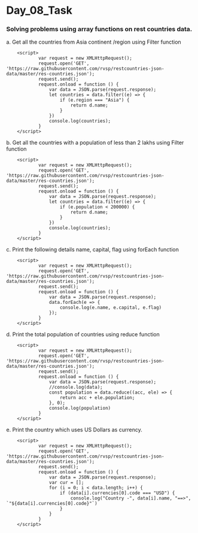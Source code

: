 # Day_08_Task

###  Solving problems using array functions on rest countries data.

a.	Get all the countries from Asia continent /region using Filter function

        <script>
                var request = new XMLHttpRequest();
                request.open('GET', 'https://raw.githubusercontent.com/rvsp/restcountries-json-data/master/res-countries.json');
                request.send();
                request.onload = function () {
                    var data = JSON.parse(request.response);
                    let countries = data.filter((e) => {
                        if (e.region === "Asia") {
                            return d.name;
                        }
                    })
                    console.log(countries);
                }
        </script>


b.	Get all the countries with a population of less than 2 lakhs using Filter function

        <script>
                var request = new XMLHttpRequest();
                request.open('GET', 'https://raw.githubusercontent.com/rvsp/restcountries-json-data/master/res-countries.json');
                request.send();
                request.onload = function () {
                    var data = JSON.parse(request.response);
                    let countries = data.filter((e) => {
                        if (e.population < 200000) {
                            return d.name;
                        }
                    })
                    console.log(countries);
                }
        </script>


c.	Print the following details name, capital, flag using forEach function

        <script>
                var request = new XMLHttpRequest();
                request.open('GET', 'https://raw.githubusercontent.com/rvsp/restcountries-json-data/master/res-countries.json');
                request.send();
                request.onload = function () {
                    var data = JSON.parse(request.response);
                    data.forEach(e => {
                        console.log(e.name, e.capital, e.flag)
                    });
                }
        </script>


d.	Print the total population of countries using reduce function

        <script>
                var request = new XMLHttpRequest();
                request.open('GET', 'https://raw.githubusercontent.com/rvsp/restcountries-json-data/master/res-countries.json');
                request.send();
                request.onload = function () {
                    var data = JSON.parse(request.response);
                    //console.log(data);
                    const population = data.reduce((acc, ele) => {
                        return acc + ele.population;
                    }, 0);
                    console.log(population)
                }
        </script>


e.	Print the country which uses US Dollars as currency.

        <script>
                var request = new XMLHttpRequest();
                request.open('GET', 'https://raw.githubusercontent.com/rvsp/restcountries-json-data/master/res-countries.json');
                request.send();
                request.onload = function () {
                    var data = JSON.parse(request.response);
                    var cur = [];
                    for (i = 0; i < data.length; i++) {
                        if (data[i].currencies[0].code === "USD") {
                            console.log("Country -", data[i].name, "==>", `"${data[i].currencies[0].code}"`)
                        }
                    }
                }
        </script>

